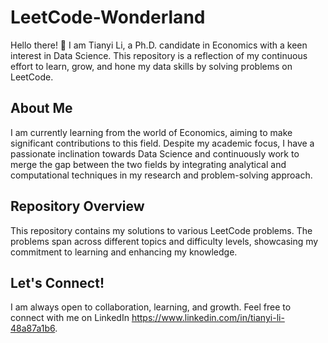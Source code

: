 # LeetCode-Wonderland

Hello there! 👋 I am Tianyi Li, a Ph.D. candidate in Economics with a keen interest in Data Science. This repository is a reflection of my continuous effort to learn, grow, and hone my data skills by solving problems on LeetCode.

## About Me
I am currently learning from the world of Economics, aiming to make significant contributions to this field. Despite my academic focus, I have a passionate inclination towards Data Science and continuously work to merge the gap between the two fields by integrating analytical and computational techniques in my research and problem-solving approach.

## Repository Overview
This repository contains my solutions to various LeetCode problems. The problems span across different topics and difficulty levels, showcasing my commitment to learning and enhancing my knowledge.

## Let's Connect!
I am always open to collaboration, learning, and growth. Feel free to connect with me on LinkedIn <https://www.linkedin.com/in/tianyi-li-48a87a1b6>. 

